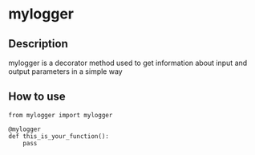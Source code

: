 # mylogger

## Description

mylogger is a decorator method used to get information about input and output parameters in a simple way

## How to use

```
from mylogger import mylogger

@mylogger
def this_is_your_function():
    pass
    
```
